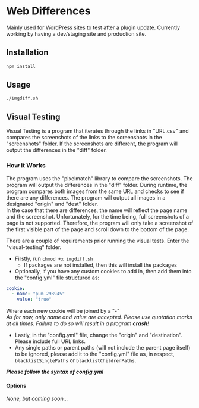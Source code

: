 # Web Differences
Mainly used for WordPress sites to test after a plugin update. Currently working by having a dev/staging site and production site.

## Installation

```bash
npm install
```

## Usage
`./imgdiff.sh`

## Visual Testing
Visual Testing is a program that iterates through the links in "URL.csv" and compares the screenshots of the links to 
the screenshots in the "screenshots" folder. If the screenshots are different, the program will output the differences 
in the "diff" folder.

### How it Works
The program uses the "pixelmatch" library to compare the screenshots. The program will output the differences in the 
"diff" folder. During runtime, the program compares both images from the same URL and checks to see if there are any
differences. The program will output all images in a designated "origin" and "dest" folder. <br>
In the case that there are differences, the name will reflect the page name and the screenshot. Unfortunately, for
the time being, full screenshots of a page is not supported. Therefore, the program will only take a screenshot of
the first visible part of the page and scroll down to the bottom of the page. 

There are a couple of requirements prior running the visual tests. Enter the "visual-testing" folder.
- Firstly, run `chmod +x imgdiff.sh`
  - If packages are not installed, then this will install the packages
- Optionally, if you have any custom cookies to add in, then add them into the "config.yml" file structured as:
```yaml
cookie:
  - name: "pum-298945"
    value: "true"
```
Where each new cookie will be joined by a "-"  <br>
*As for now, only name and value are accepted. Please use quotation marks at all times. Failure to do so will result in a program **crash**!*
- Lastly, in the "config.yml" file, change the "origin" and "destination". Please include full URL links.
- Any single paths or parent paths (will not include the parent page itself) to be ignored, please add it to the "config.yml" 
file as, in respect, `blacklistSinglePaths` or `blacklistChildrenPaths`.

***Please follow the syntax of config.yml***

#### Options
*None, but coming soon...*
